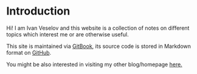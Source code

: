 # Introduction

Hi! I am Ivan Veselov and this website is a collection of notes on different topics which interest me or are otherwise useful.

This site is maintained via [GitBook](https://www.gitbook.com/), its source code is stored in Markdown format on [GitHub](https://github.com/sphynx/notes).

You might be also interested in visiting my other blog/homepage [here.](https://www.gitbook.com/)


